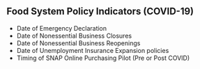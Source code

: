 ## Food System Policy Indicators (COVID-19)

 - Date of Emergency Declaration
 - Date of Nonessential Business Closures
 - Date of Nonessential Business Reopenings
 - Date of Unemployment Insurance Expansion policies
 - Timing of SNAP Online Purchasing Pilot (Pre or Post COVID)
